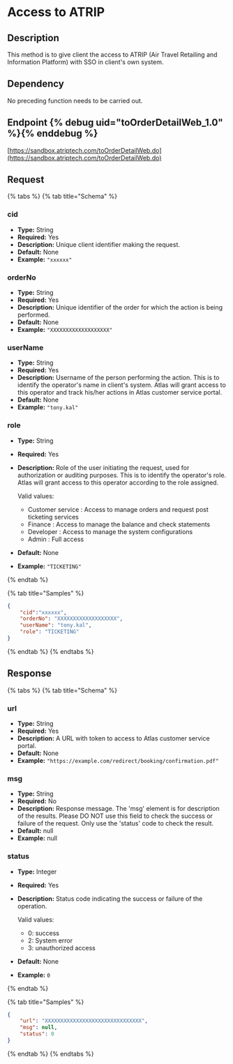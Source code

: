 # Access to ATRIP 

## Description

This method is to give client the access to ATRIP (Air Travel Retailing and Information Platform) with SSO in client's own system.&#x20;

## Dependency

No preceding function needs to be carried out.

## Endpoint {% debug uid="toOrderDetailWeb_1.0" %}{% enddebug %}

[https://sandbox.atriptech.com/toOrderDetailWeb.do](https://sandbox.atriptech.com/toOrderDetailWeb.do)

## Request

{% tabs %}
{% tab title="Schema" %}


### **cid**
- **Type:** String  
- **Required:** Yes  
- **Description:** Unique client identifier making the request.  
- **Default:** None  
- **Example:** `"xxxxxx"`

### **orderNo**
- **Type:** String  
- **Required:** Yes  
- **Description:** Unique identifier of the order for which the action is being performed.  
- **Default:** None  
- **Example:** `"XXXXXXXXXXXXXXXXXXX"`

### **userName**
- **Type:** String  
- **Required:** Yes  
- **Description:** Username of the person performing the action. This is to identify the operator's name in client's system. Atlas will grant access to this operator and track his/her actions in Atlas customer service portal.
- **Default:** None  
- **Example:** `"tony.kal"`

### **role**
- **Type:** String  
- **Required:** Yes  
- **Description:** Role of the user initiating the request, used for authorization or auditing purposes. This is to identify the operator's role. Atlas will grant access to this operator according to the role assigned. 

  Valid values:
  - Customer service : Access to manage orders and request post ticketing services
  - Finance : Access to manage the balance and check statements
  - Developer : Access to manage the system configurations
  - Admin : Full access  
- **Default:** None  
- **Example:** `"TICKETING"`

{% endtab %}

{% tab title="Samples" %}
```json
{
    "cid":"xxxxxx", 
    "orderNo": "XXXXXXXXXXXXXXXXXXX",
    "userName": "tony.kal",
    "role": "TICKETING"
}
```
{% endtab %}
{% endtabs %}

## Response

{% tabs %}
{% tab title="Schema" %}
### **url**
- **Type:** String  
- **Required:** Yes  
- **Description:** A URL with token to access to Atlas customer service portal. 
- **Default:** None  
- **Example:** `"https://example.com/redirect/booking/confirmation.pdf"`  

### **msg**
- **Type:** String  
- **Required:** No  
- **Description:** Response message. The 'msg' element is for description of the results. Please DO NOT use this field to check the success or failure of the request. Only use the 'status' code to check the result. 
- **Default:** null  
- **Example:** null  

### **status**
- **Type:** Integer  
- **Required:** Yes  
- **Description:** Status code indicating the success or failure of the operation.  

  Valid values:
  - 0: success
  - 2: System error
  - 3: unauthorized access
- **Default:** None  
- **Example:** `0`

{% endtab %}

{% tab title="Samples" %}
```json
{
    "url": "XXXXXXXXXXXXXXXXXXXXXXXXXXXXXXX",
    "msg": null,
    "status": 0
}
```
{% endtab %}
{% endtabs %}

###
